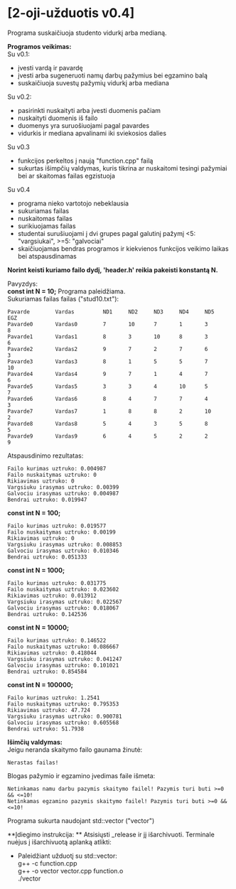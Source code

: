 # [2-oji-užduotis v0.4]

Programa suskaičiuoja studento vidurkį arba medianą.

**Programos veikimas:**\
Su v0.1:
- įvesti vardą ir pavardę
- įvesti arba sugeneruoti namų darbų pažymius bei egzamino balą
- suskaičiuoja suvestų pažymių vidurkį arba mediana

Su v0.2:
- pasirinkti nuskaityti arba įvesti duomenis pačiam
- nuskaityti duomenis iš failo
- duomenys yra suruošiuojami pagal pavardes
- vidurkis ir mediana apvalinami iki sviekosios dalies

Su v0.3
- funkcijos perkeltos į naują "function.cpp" failą
- sukurtas išimpčių valdymas, kuris tikrina ar nuskaitomi tesingi pažymiai bei ar skaitomas failas egzistuoja

Su v0.4
- programa nieko vartotojo nebeklausia
- sukuriamas failas
- nuskaitomas failas
- surikiuojamas failas
- studentai surušiuojami į dvi grupes pagal galutinį pažymį <5: "vargsiukai", >=5: "galvociai"
- skaičiuojamas bendras programos ir kiekvienos funkcijos veikimo laikas bei atspausdinamas

**Norint keisti kuriamo failo dydį, 'header.h' reikia pakeisti konstantą N.**

Pavyzdys:\
**const int N = 10;**
Programa paleidžiama.\
Sukuriamas failas failas ("stud10.txt"):
```
Pavarde        Vardas         ND1     ND2     ND3     ND4     ND5     EGZ
Pavarde0       Vardas0        7       10      7       1       3       8
Pavarde1       Vardas1        8       3       10      8       3       6
Pavarde2       Vardas2        9       7       2       7       6       3
Pavarde3       Vardas3        8       1       5       5       7       10
Pavarde4       Vardas4        9       7       1       4       7       6
Pavarde5       Vardas5        3       3       4       10      5       7
Pavarde6       Vardas6        8       4       7       7       4       3
Pavarde7       Vardas7        1       8       8       2       10      2
Pavarde8       Vardas8        5       4       3       5       8       5
Pavarde9       Vardas9        6       4       5       2       2       9
```
Atspausdinimo rezultatas:
```
Failo kurimas uztruko: 0.004987
Failo nuskaitymas uztruko: 0
Rikiavimas uztruko: 0
Vargsiuku irasymas uztruko: 0.00399
Galvociu irasymas uztruko: 0.004987
Bendrai uztruko: 0.019947
```
**const int N = 100;**
```
Failo kurimas uztruko: 0.019577
Failo nuskaitymas uztruko: 0.00199
Rikiavimas uztruko: 0
Vargsiuku irasymas uztruko: 0.008853
Galvociu irasymas uztruko: 0.010346
Bendrai uztruko: 0.051333
```
**const int N = 1000;**
```
Failo kurimas uztruko: 0.031775
Failo nuskaitymas uztruko: 0.023602
Rikiavimas uztruko: 0.013912
Vargsiuku irasymas uztruko: 0.022567
Galvociu irasymas uztruko: 0.018067
Bendrai uztruko: 0.142536
```
**const int N = 10000;**
```
Failo kurimas uztruko: 0.146522
Failo nuskaitymas uztruko: 0.086667
Rikiavimas uztruko: 0.418044
Vargsiuku irasymas uztruko: 0.041247
Galvociu irasymas uztruko: 0.101021
Bendrai uztruko: 0.854584
```
**const int N = 100000;**
```
Failo kurimas uztruko: 1.2541
Failo nuskaitymas uztruko: 0.795353
Rikiavimas uztruko: 47.724
Vargsiuku irasymas uztruko: 0.900781
Galvociu irasymas uztruko: 0.605568
Bendrai uztruko: 51.7938
```
**Išimčių valdymas:**\
Jeigu neranda skaitymo failo gaunama žinutė:
```
Nerastas failas!
```
Blogas pažymio ir egzamino įvedimas faile išmeta:
```
Netinkamas namu darbu pazymis skaitymo failel! Pazymis turi buti >=0 && <=10!
Netinkamas egzamino pazymis skaitymo failel! Pazymis turi buti >=0 && <=10!
```
Programa sukurta naudojant std::vector ("vector")

**Įdiegimo instrukcija: ** 
Atsisiųsti _release ir jį išarchivuoti. Terminale nuėjus į išarchivuotą aplanką atlikti:
- Paleidžiant užduotį su std::vector:\
g++ -c function.cpp\
g++ -o vector vector.cpp function.o\
./vector
